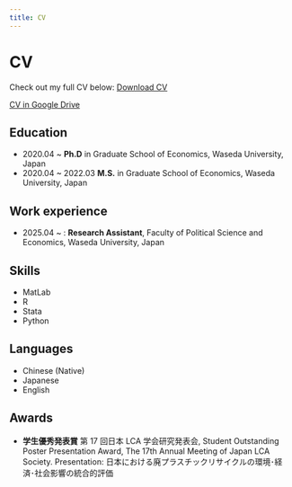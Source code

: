 ```yaml
---
title: CV
---
```


# CV

Check out my full CV below:  [Download CV](/files/CV.pdf)

[CV in Google Drive](https://drive.google.com/file/d/19LUTnWpMkG-aRvau3eZQdDQUqWOUdcnn/view?usp=drive_link)

## Education
* 2020.04 ~    **Ph.D** in Graduate School of Economics, Waseda University, Japan
* 2020.04 ~ 2022.03  **M.S.** in Graduate School of Economics, Waseda University, Japan

## Work experience
* 2025.04 ~ : **Research Assistant**, Faculty of Political Science and Economics, Waseda University, Japan
  
## Skills
- MatLab
- R
- Stata
- Python

## Languages
* Chinese (Native)
* Japanese
* English

## Awards
- **学生優秀発表賞** 第 17 回日本 LCA 学会研究発表会, 
Student Outstanding Poster Presentation Award, The 17th Annual Meeting of Japan LCA Society. Presentation: 日本における廃プラスチックリサイクルの環境･経済･社会影響の統合的評価
  


